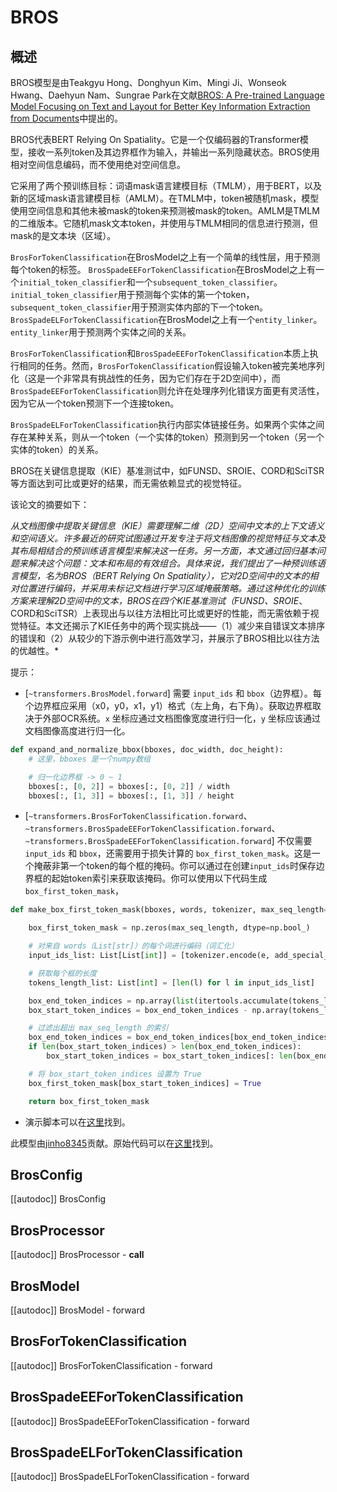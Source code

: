 <!--版权所有2023年HuggingFace团队。保留所有权利。

根据Apache许可证版本2.0（“许可证”），除非符合许可证，
否则不得使用此文件。你可以在下面的链接地址获取许可证的副本：

http://www.apache.org/licenses/LICENSE-2.0

除非适用法律要求或书面同意，基于许可证的软件是按照“原样”分发的，
不附带任何明示或暗示的担保或条件。详细了解许可证中的权限和限制。-->

# BROS

## 概述

BROS模型是由Teakgyu Hong、Donghyun Kim、Mingi Ji、Wonseok Hwang、Daehyun Nam、Sungrae Park在文献[BROS: A Pre-trained Language Model Focusing on Text and Layout for Better Key Information Extraction from Documents](https://arxiv.org/abs/2108.04539)中提出的。 

BROS代表BERT Relying On Spatiality。它是一个仅编码器的Transformer模型，接收一系列token及其边界框作为输入，并输出一系列隐藏状态。BROS使用相对空间信息编码，而不使用绝对空间信息。

它采用了两个预训练目标：词语mask语言建模目标（TMLM），用于BERT，以及新的区域mask语言建模目标（AMLM）。在TMLM中，token被随机mask，模型使用空间信息和其他未被mask的token来预测被mask的token。AMLM是TMLM的二维版本。它随机mask文本token，并使用与TMLM相同的信息进行预测，但mask的是文本块（区域）。

`BrosForTokenClassification`在BrosModel之上有一个简单的线性层，用于预测每个token的标签。
`BrosSpadeEEForTokenClassification`在BrosModel之上有一个`initial_token_classifier`和一个`subsequent_token_classifier`。`initial_token_classifier`用于预测每个实体的第一个token，`subsequent_token_classifier`用于预测实体内部的下一个token。`BrosSpadeELForTokenClassification`在BrosModel之上有一个`entity_linker`。`entity_linker`用于预测两个实体之间的关系。

`BrosForTokenClassification`和`BrosSpadeEEForTokenClassification`本质上执行相同的任务。然而，`BrosForTokenClassification`假设输入token被完美地序列化（这是一个非常具有挑战性的任务，因为它们存在于2D空间中），而`BrosSpadeEEForTokenClassification`则允许在处理序列化错误方面更有灵活性，因为它从一个token预测下一个连接token。

`BrosSpadeELForTokenClassification`执行内部实体链接任务。如果两个实体之间存在某种关系，则从一个token（一个实体的token）预测到另一个token（另一个实体的token）的关系。

BROS在关键信息提取（KIE）基准测试中，如FUNSD、SROIE、CORD和SciTSR等方面达到可比或更好的结果，而无需依赖显式的视觉特征。

该论文的摘要如下：

*从文档图像中提取关键信息（KIE）需要理解二维（2D）空间中文本的上下文语义和空间语义。许多最近的研究试图通过开发专注于将文档图像的视觉特征与文本及其布局相结合的预训练语言模型来解决这一任务。另一方面，本文通过回归基本问题来解决这个问题：文本和布局的有效组合。具体来说，我们提出了一种预训练语言模型，名为BROS（BERT Relying On Spatiality），它对2D空间中的文本的相对位置进行编码，并采用未标记文档进行学习区域掩蔽策略。通过这种优化的训练方案来理解2D空间中的文本，BROS在四个KIE基准测试（FUNSD、SROIE*、CORD和SciTSR）上表现出与以往方法相比可比或更好的性能，而无需依赖于视觉特征。本文还揭示了KIE任务中的两个现实挑战——（1）减少来自错误文本排序的错误和（2）从较少的下游示例中进行高效学习，并展示了BROS相比以往方法的优越性。*

提示：

- [`~transformers.BrosModel.forward`] 需要 `input_ids` 和 `bbox`（边界框）。每个边界框应采用（x0，y0，x1，y1）格式（左上角，右下角）。获取边界框取决于外部OCR系统。`x` 坐标应通过文档图像宽度进行归一化，`y` 坐标应该通过文档图像高度进行归一化。

```python
def expand_and_normalize_bbox(bboxes, doc_width, doc_height):
    # 这里，bboxes 是一个numpy数组

    # 归一化边界框 -> 0 ~ 1
    bboxes[:, [0, 2]] = bboxes[:, [0, 2]] / width
    bboxes[:, [1, 3]] = bboxes[:, [1, 3]] / height
```

- [`~transformers.BrosForTokenClassification.forward`、`~transformers.BrosSpadeEEForTokenClassification.forward`、`~transformers.BrosSpadeEEForTokenClassification.forward`] 不仅需要 `input_ids` 和 `bbox`，还需要用于损失计算的 `box_first_token_mask`。这是一个掩蔽非第一个token的每个框的掩码。你可以通过在创建`input_ids`时保存边界框的起始token索引来获取该掩码。你可以使用以下代码生成`box_first_token_mask`，
    
```python
def make_box_first_token_mask(bboxes, words, tokenizer, max_seq_length=512):

    box_first_token_mask = np.zeros(max_seq_length, dtype=np.bool_)

    # 对来自 words（List[str]）的每个词进行编码（词汇化）
    input_ids_list: List[List[int]] = [tokenizer.encode(e, add_special_tokens=False) for e in words]

    # 获取每个框的长度
    tokens_length_list: List[int] = [len(l) for l in input_ids_list]

    box_end_token_indices = np.array(list(itertools.accumulate(tokens_length_list)))
    box_start_token_indices = box_end_token_indices - np.array(tokens_length_list)

    # 过滤出超出 max_seq_length 的索引
    box_end_token_indices = box_end_token_indices[box_end_token_indices < max_seq_length - 1]
    if len(box_start_token_indices) > len(box_end_token_indices):
        box_start_token_indices = box_start_token_indices[: len(box_end_token_indices)]

    # 将 box_start_token_indices 设置为 True
    box_first_token_mask[box_start_token_indices] = True

    return box_first_token_mask

```

- 演示脚本可以在[这里](https://github.com/clovaai/bros)找到。

此模型由[jinho8345](https://huggingface.co/jinho8345)贡献。原始代码可以在[这里](https://github.com/clovaai/bros)找到。

## BrosConfig

[[autodoc]] BrosConfig

## BrosProcessor

[[autodoc]] BrosProcessor
    - __call__

## BrosModel

[[autodoc]] BrosModel
    - forward


## BrosForTokenClassification

[[autodoc]] BrosForTokenClassification
    - forward


## BrosSpadeEEForTokenClassification

[[autodoc]] BrosSpadeEEForTokenClassification
    - forward


## BrosSpadeELForTokenClassification

[[autodoc]] BrosSpadeELForTokenClassification
    - forward